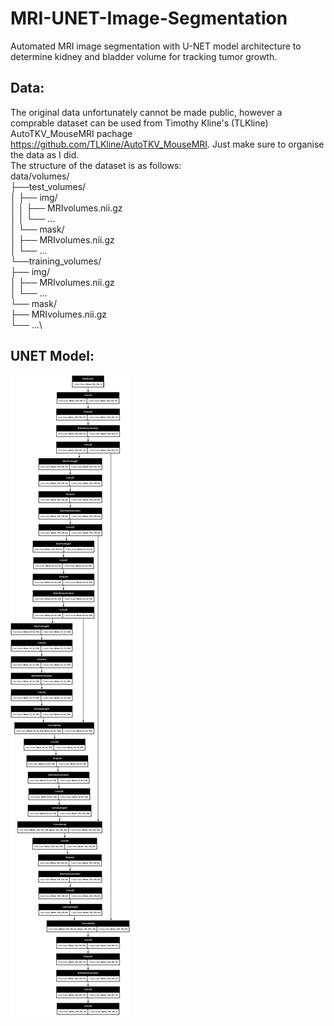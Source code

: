 # MRI-UNET-Image-Segmentation
 Automated MRI image segmentation with U-NET model architecture to determine kidney and bladder volume for tracking tumor growth.

## Data: 
The original data unfortunately cannot be made public, however a comprable dataset can be used from Timothy Kline's (TLKline) AutoTKV_MouseMRI pachage https://github.com/TLKline/AutoTKV_MouseMRI. Just make sure to organise the data as I did.\
The structure of the dataset is as follows:\
data/volumes/\
 ├──test_volumes/\
 │  ├── img/\
 │  │   ├── MRIvolumes.nii.gz\
 │  │   └── ...\
 │  └── mask/\
 │      ├── MRIvolumes.nii.gz\
 │      └── ...\
 └──training_volumes/\
    ├── img/\
    │   ├── MRIvolumes.nii.gz\
    │   └── ...\
    └── mask/\
        ├── MRIvolumes.nii.gz\
        └── ...\
## UNET Model:
![My Model Structure](https://github.com/Hassan9001/MRI-UNET-Image-Segmentation/blob/main/files/my_model_structure.png)
